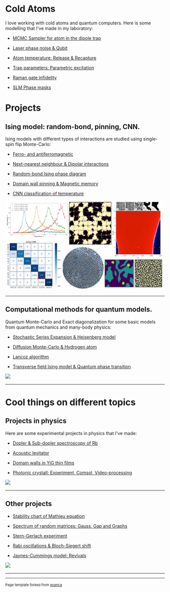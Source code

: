 # Cold Atoms

I love working with cold atoms and quantum computers. Here is some modelling that I've made in my laboratory:

- [MCMC Sampler for atom in the dipole trap](/)
  
- [Laser phase noise & Qubit](/)

- [Atom temperature: Release & Recapture](/)

- [Trap parameters: Parametric excitation](/)

- [Raman gate infidelity](/)

- [SLM Phase masks](/)


# Projects

## Ising model: random-bond, pinning, CNN.

Ising models with different types of interactions are studied using single-spin flip Monte-Carlo: 

- [Ferro- and antiferromagnetic](/sample_page)
  
- [Next-nearest neighbour & Dipolar interactions](/)
  
- [Random-bond Ising phase diagram](/)
  
- [Domain wall pinning & Magnetic memory](/)

- [CNN classification of temperature](/)


<img src="images/Ising_Logo.jpg?raw=true"/>

---

## Computational methods for quantum models.

Quantum Monte-Carlo and Exact diagonalization for some basic models from quantum mechanics and many-body physics:

- [Stochastic Series Expansion & Heisenberg model](/)

- [Diffusion Monte-Carlo & Hydrogen atom](/)

- [Lancoz algorithm](/)

- [Transverse field Ising model & Quantum phase transition](/)
  

<img src="images/dummy_thumbnail.jpg?raw=true"/>

---

# Cool things on different topics

## Projects in physics
Here are some experimental projects in physics that I've made:

- [Dopler & Sub-dopler spectroscopy of Rb](/)

- [Acoustic levitator](/)

- [Domain walls in YiG thin films](/)

- [Photonic crystall: Experiment, Comsol, Video-processing](/)

<img src="images/dummy_thumbnail.jpg?raw=true"/>

---

## Other projects

- [Stability chart of Mathieu equation](/)

- [Spectrum of random matrices: Gauss, Gap and Graphs](/)

- [Stern-Gerlach experiment](/)

- [Rabi oscillations & Bloch-Siegert shift](/)

- [Jaynes-Cummings model: Revivals](/)

<img src="images/dummy_thumbnail.jpg?raw=true"/>

---






---
<p style="font-size:11px">Page template forked from <a href="https://github.com/evanca/quick-portfolio">evanca</a></p>
<!-- Remove above link if you don't want to attibute -->
